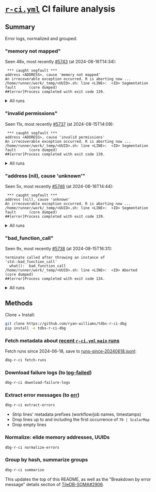 # [`r-ci.yml`] CI failure analysis

## Summary
Error logs, normalized and grouped:

<!-- summary -->
### "memory not mapped"
Seen 48x, most recently [#5743](https://github.com/single-cell-data/TileDB-SOMA/actions/runs/10421656279) (at 2024-08-16T14:34):
```
 *** caught segfault ***
address <ADDRESS>, cause 'memory not mapped'
An irrecoverable exception occurred. R is aborting now ...
/home/runner/work/_temp/<UUID>.sh: line <LINE>:  <ID> Segmentation fault      (core dumped)
##[error]Process completed with exit code 139.
```

<details>
<summary>All runs</summary>

[#5419](https://github.com/single-cell-data/TileDB-SOMA/actions/runs/9569392325), [#5422](https://github.com/single-cell-data/TileDB-SOMA/actions/runs/9570984555), [#5423](https://github.com/single-cell-data/TileDB-SOMA/actions/runs/9572000964), [#5442](https://github.com/single-cell-data/TileDB-SOMA/actions/runs/9713375174), [#5444](https://github.com/single-cell-data/TileDB-SOMA/actions/runs/9715377508), [#5449](https://github.com/single-cell-data/TileDB-SOMA/actions/runs/9765104519), [#5451](https://github.com/single-cell-data/TileDB-SOMA/actions/runs/9766661484), [#5452](https://github.com/single-cell-data/TileDB-SOMA/actions/runs/9783707917), [#5464](https://github.com/single-cell-data/TileDB-SOMA/actions/runs/9814785558), [#5476](https://github.com/single-cell-data/TileDB-SOMA/actions/runs/9843704609), [#5486](https://github.com/single-cell-data/TileDB-SOMA/actions/runs/9881520849), [#5492](https://github.com/single-cell-data/TileDB-SOMA/actions/runs/9898053170), [#5512](https://github.com/single-cell-data/TileDB-SOMA/actions/runs/9943039058), [#5521](https://github.com/single-cell-data/TileDB-SOMA/actions/runs/9956624972), [#5523](https://github.com/single-cell-data/TileDB-SOMA/actions/runs/9959470218), [#5537](https://github.com/single-cell-data/TileDB-SOMA/actions/runs/10062825179), [#5538](https://github.com/single-cell-data/TileDB-SOMA/actions/runs/10064864542), [#5552](https://github.com/single-cell-data/TileDB-SOMA/actions/runs/10068043764), [#5559](https://github.com/single-cell-data/TileDB-SOMA/actions/runs/10114098472), [#5563](https://github.com/single-cell-data/TileDB-SOMA/actions/runs/10145229614), [#5571](https://github.com/single-cell-data/TileDB-SOMA/actions/runs/10154003557), [#5582](https://github.com/single-cell-data/TileDB-SOMA/actions/runs/10184466683), [#5586](https://github.com/single-cell-data/TileDB-SOMA/actions/runs/10185561956), [#5588](https://github.com/single-cell-data/TileDB-SOMA/actions/runs/10187783322), [#5602](https://github.com/single-cell-data/TileDB-SOMA/actions/runs/10220416866), [#5603](https://github.com/single-cell-data/TileDB-SOMA/actions/runs/10221334974), [#5604](https://github.com/single-cell-data/TileDB-SOMA/actions/runs/10222002953), [#5605](https://github.com/single-cell-data/TileDB-SOMA/actions/runs/10222392700), [#5618](https://github.com/single-cell-data/TileDB-SOMA/actions/runs/10256362597), [#5621](https://github.com/single-cell-data/TileDB-SOMA/actions/runs/10256549397), [#5623](https://github.com/single-cell-data/TileDB-SOMA/actions/runs/10256798425), [#5634](https://github.com/single-cell-data/TileDB-SOMA/actions/runs/10259083987), [#5635](https://github.com/single-cell-data/TileDB-SOMA/actions/runs/10266982650), [#5640](https://github.com/single-cell-data/TileDB-SOMA/actions/runs/10271470311), [#5641](https://github.com/single-cell-data/TileDB-SOMA/actions/runs/10271526049), [#5644](https://github.com/single-cell-data/TileDB-SOMA/actions/runs/10271742122), [#5646](https://github.com/single-cell-data/TileDB-SOMA/actions/runs/10273278390), [#5648](https://github.com/single-cell-data/TileDB-SOMA/actions/runs/10273437144), [#5686](https://github.com/single-cell-data/TileDB-SOMA/actions/runs/10322976724), [#5690](https://github.com/single-cell-data/TileDB-SOMA/actions/runs/10324940140), [#5693](https://github.com/single-cell-data/TileDB-SOMA/actions/runs/10325537082), [#5696](https://github.com/single-cell-data/TileDB-SOMA/actions/runs/10353181772), [#5698](https://github.com/single-cell-data/TileDB-SOMA/actions/runs/10354763678), [#5706](https://github.com/single-cell-data/TileDB-SOMA/actions/runs/10370712907), [#5711](https://github.com/single-cell-data/TileDB-SOMA/actions/runs/10377466816), [#5727](https://github.com/single-cell-data/TileDB-SOMA/actions/runs/10389017953), [#5736](https://github.com/single-cell-data/TileDB-SOMA/actions/runs/10395151073), [#5743](https://github.com/single-cell-data/TileDB-SOMA/actions/runs/10421656279)
</details>

### "invalid permissions"
Seen 11x, most recently [#5737](https://github.com/single-cell-data/TileDB-SOMA/actions/runs/10405130321) (at 2024-08-15T14:09):
```
 *** caught segfault ***
address <ADDRESS>, cause 'invalid permissions'
An irrecoverable exception occurred. R is aborting now ...
/home/runner/work/_temp/<UUID>.sh: line <LINE>:  <ID> Segmentation fault      (core dumped)
##[error]Process completed with exit code 139.
```

<details>
<summary>All runs</summary>

[#5418](https://github.com/single-cell-data/TileDB-SOMA/actions/runs/9556822939), [#5459](https://github.com/single-cell-data/TileDB-SOMA/actions/runs/9797654194), [#5518](https://github.com/single-cell-data/TileDB-SOMA/actions/runs/9946090074), [#5556](https://github.com/single-cell-data/TileDB-SOMA/actions/runs/10086755545), [#5568](https://github.com/single-cell-data/TileDB-SOMA/actions/runs/10153626673), [#5616](https://github.com/single-cell-data/TileDB-SOMA/actions/runs/10255244523), [#5688](https://github.com/single-cell-data/TileDB-SOMA/actions/runs/10323602584), [#5714](https://github.com/single-cell-data/TileDB-SOMA/actions/runs/10378035547), [#5724](https://github.com/single-cell-data/TileDB-SOMA/actions/runs/10379617881), [#5729](https://github.com/single-cell-data/TileDB-SOMA/actions/runs/10389105432), [#5737](https://github.com/single-cell-data/TileDB-SOMA/actions/runs/10405130321)
</details>

### "address (nil), cause 'unknown'"
Seen 5x, most recently [#5746](https://github.com/single-cell-data/TileDB-SOMA/actions/runs/10421787401) (at 2024-08-16T14:44):
```
 *** caught segfault ***
address (nil), cause 'unknown'
An irrecoverable exception occurred. R is aborting now ...
/home/runner/work/_temp/<UUID>.sh: line <LINE>:  <ID> Segmentation fault      (core dumped)
##[error]Process completed with exit code 139.
```

<details>
<summary>All runs</summary>

[#5511](https://github.com/single-cell-data/TileDB-SOMA/actions/runs/9941795268), [#5532](https://github.com/single-cell-data/TileDB-SOMA/actions/runs/10060281551), [#5550](https://github.com/single-cell-data/TileDB-SOMA/actions/runs/10066011138), [#5657](https://github.com/single-cell-data/TileDB-SOMA/actions/runs/10287520744), [#5746](https://github.com/single-cell-data/TileDB-SOMA/actions/runs/10421787401)
</details>

### "bad_function_call"
Seen 9x, most recently [#5738](https://github.com/single-cell-data/TileDB-SOMA/actions/runs/10407106592) (at 2024-08-15T16:31):
```
terminate called after throwing an instance of 'std::bad_function_call'
  what():  bad_function_call
/home/runner/work/_temp/<UUID>.sh: line <LINE>:  <ID> Aborted                 (core dumped)
##[error]Process completed with exit code 134.
```

<details>
<summary>All runs</summary>

[#5467](https://github.com/single-cell-data/TileDB-SOMA/actions/runs/9841072036), [#5527](https://github.com/single-cell-data/TileDB-SOMA/actions/runs/9977611518), [#5560](https://github.com/single-cell-data/TileDB-SOMA/actions/runs/10117378964), [#5615](https://github.com/single-cell-data/TileDB-SOMA/actions/runs/10255002395), [#5637](https://github.com/single-cell-data/TileDB-SOMA/actions/runs/10267534162), [#5654](https://github.com/single-cell-data/TileDB-SOMA/actions/runs/10277228833), [#5673](https://github.com/single-cell-data/TileDB-SOMA/actions/runs/10309133151), [#5707](https://github.com/single-cell-data/TileDB-SOMA/actions/runs/10371391793), [#5738](https://github.com/single-cell-data/TileDB-SOMA/actions/runs/10407106592)
</details>

<!-- /summary -->

## Methods

Clone + Install:
```bash
git clone https://github.com/ryan-williams/tdbs-r-ci-dbg
pip install -e tdbs-r-ci-dbg
```

### Fetch metadata about [recent `r-ci.yml` `main` runs]
Fetch runs since 2024-06-18, save to [runs-since-20240618.jsonl](runs-since-20240618.jsonl):
```bash
dbg-r-ci fetch-runs
```

### Download failure logs (to [log-failed](log-failed))
```bash
dbg-r-ci download-failure-logs
```

### Extract error messages (to [err](err))
```bash
dbg-r-ci extract-errors
```
- Strip lines' metadata prefixes (workflow/job names, timestamps)
- Drop lines up to and including the first occurrence of `70 | ScalarMap`
- Drop empty lines

### Normalize: elide memory addresses, UUIDs
```bash
dbg-r-ci normalize-errors
```

### Group by hash, summarize groups
```bash
dbg-r-ci summarize
```
This updates the top of this README, as well as the "Breakdown by error message" details section of [TileDB-SOMA#2906].


[`r-ci.yml`]: https://github.com/single-cell-data/TileDB-SOMA/actions/workflows/r-ci.yml

[recent `r-ci.yml` `main` runs]: https://github.com/single-cell-data/TileDB-SOMA/actions/workflows/r-ci.yml?query=branch%3Amain

[TileDB-SOMA#2906]: https://github.com/single-cell-data/TileDB-SOMA/issues/2906
